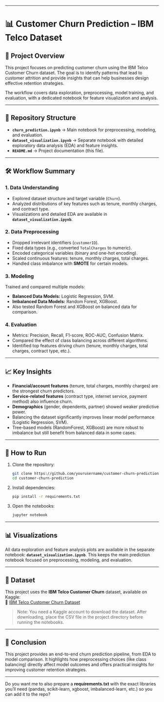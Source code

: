 
---

# 📊 Customer Churn Prediction – IBM Telco Dataset

## 🔎 Project Overview

This project focuses on predicting customer churn using the IBM Telco Customer Churn dataset. The goal is to identify patterns that lead to customer attrition and provide insights that can help businesses design effective retention strategies.

The workflow covers data exploration, preprocessing, model training, and evaluation, with a dedicated notebook for feature visualization and analysis.

---

## 📂 Repository Structure

* **`churn_prediction.ipynb`** → Main notebook for preprocessing, modeling, and evaluation.
* **`dataset_visualization.ipynb`** → Separate notebook with detailed exploratory data analysis (EDA) and feature insights.
* **`README.md`** → Project documentation (this file).

---

## 🛠 Workflow Summary

### 1. Data Understanding

* Explored dataset structure and target variable (`Churn`).
* Analyzed distributions of key features such as tenure, monthly charges, and contract type.
* Visualizations and detailed EDA are available in **`dataset_visualization.ipynb`**.

### 2. Data Preprocessing

* Dropped irrelevant identifiers (`customerID`).
* Fixed data types (e.g., converted `TotalCharges` to numeric).
* Encoded categorical variables (binary and one-hot encoding).
* Scaled continuous features: tenure, monthly charges, total charges.
* Handled class imbalance with **SMOTE** for certain models.

### 3. Modeling

Trained and compared multiple models:

* **Balanced Data Models:** Logistic Regression, SVM.
* **Imbalanced Data Models:** Random Forest, XGBoost.
* Also tested Random Forest and XGBoost on balanced data for comparison.

### 4. Evaluation

* Metrics: Precision, Recall, F1-score, ROC-AUC, Confusion Matrix.
* Compared the effect of class balancing across different algorithms.
* Identified top features driving churn (tenure, monthly charges, total charges, contract type, etc.).

---

## 📈 Key Insights

* **Financial/account features** (tenure, total charges, monthly charges) are the strongest churn predictors.
* **Service-related features** (contract type, internet service, payment method) also influence churn.
* **Demographics** (gender, dependents, partner) showed weaker predictive power.
* Balancing the dataset significantly improves linear model performance (Logistic Regression, SVM).
* Tree-based models (RandomForest, XGBoost) are more robust to imbalance but still benefit from balanced data in some cases.

---

## 🚀 How to Run

1. Clone the repository:

   ```bash
   git clone https://github.com/yourusername/customer-churn-prediction.git
   cd customer-churn-prediction
   ```

2. Install dependencies:

   ```bash
   pip install -r requirements.txt
   ```

3. Open the notebooks:

   ```bash
   jupyter notebook
   ```

---

## 📊 Visualizations

All data exploration and feature analysis plots are available in the separate notebook: **`dataset_visualization.ipynb`**.
This keeps the main prediction notebook focused on preprocessing, modeling, and evaluation.

---
## 📂 Dataset  

This project uses the **IBM Telco Customer Churn** dataset, available on Kaggle:  
🔗 [IBM Telco Customer Churn Dataset](https://www.kaggle.com/blastchar/telco-customer-churn)  

> Note: You need a Kaggle account to download the dataset. After downloading, place the CSV file in the project directory before running the notebooks.

---

## 📌 Conclusion

This project provides an end-to-end churn prediction pipeline, from EDA to model comparison. It highlights how preprocessing choices (like class balancing) directly affect model outcomes and offers practical insights for improving customer retention strategies.

---

Do you want me to also prepare a **requirements.txt** with the exact libraries you’ll need (pandas, scikit-learn, xgboost, imbalanced-learn, etc.) so you can add it to the repo?
